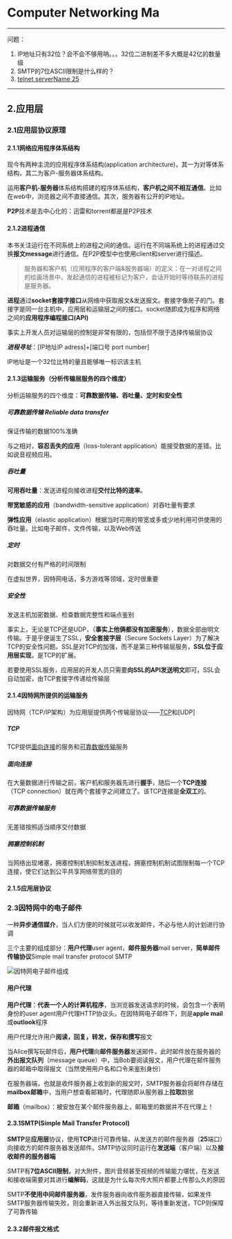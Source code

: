 # Computer Networking Ma

---

问题：
1. IP地址只有32位？会不会不够用呐。。。32位二进制差不多大概是42亿的数量级
2. SMTP的7位ASCII限制是什么样的？
3. [telnet serverName 25](#231smtpsimple-mail-transfer-protocol)

---

## 2.应用层

### 2.1应用层协议原理

#### 2.1.1网络应用程序体系结构

现今有两种主流的应用程序体系结构(application architecture)，其一为对等体系结构，其二为客户-服务器体系结构。

运用**客户机-服务器**体系结构搭建的程序体系结构，**客户机之间不相互通信**。比如在web中，浏览器之间不直接通信。其次，服务器有公开的IP地址。

**P2P**技术是去中心化的：迅雷和torrent都是是P2P技术

#### 2.1.2进程通信

本书关注运行在不同系统上的进程之间的通信。运行在不同端系统上的进程通过交换**报文message**进行通信。在P2P模型中也使用client和server进行描述。

>服务器和客户机（应用程序的客户端&服务器端）的定义：在一对进程之间的绘画场景中，发起通信的进程被标记为客户，会话开始时等待联系的进程是服务器。

**进程**通过**socket套接字接口**从网络中获取报文&发送报文。套接字像房子的门。套接字是同一台主机中，应用层和运输层之间的接口。socket随即成为程序和网络之间的**应用程序编程接口(API)**

事实上开发人员对运输层的控制是非常有限的，包括但不限于选择传输层协议

***进程寻址***：[IP地址IP adress]+[端口号 port number]

IP地址是一个32位比特的量且能够唯一标识该主机

#### 2.1.3运输服务（分析传输层服务的四个维度）

分析运输服务的四个维度：**可靠数据传输、吞吐量、定时和安全性**

##### 可靠数据传输 Reliable data transfer

保证传输的数据100%准确

与之相对，**容忍丢失的应用**（loss-tolerant application）能接受数据的差错。比如说音视频应用。

##### 吞吐量

**可用吞吐量**：发送进程向接收进程**交付比特的速率**。

**带宽敏感的应用**（bandwidth-sensitive application）对吞吐量有要求

**弹性应用**（elastic application）根据当时可用的带宽或多或少地利用可供使用的吞吐量。比如电子邮件，文件传输，以及Web传送

##### 定时

对数据交付有严格的时间限制

在虚拟世界，因特网电话，多方游戏等领域，定时很重要

##### 安全性

发送主机加密数据、检查数据完整性和端点鉴别

事实上，无论是TCP还是UDP，（**事实上他俩都没有加密服务**），数据全部由明文传输。于是乎便诞生了SSL，**安全套接字层**（Secure Sockets Layer）为了解决TCP的安全性问题。SSL是对TCP的加强，而不是第三种传输层服务，**SSL位于应用层实现**，是TCP的扩展。

若要使用SSL服务，应用层的开发人员只需要**向SSL的API发送明文**即可，SSL会自动加密，由TCP套接字传递给传输层

#### 2.1.4因特网所提供的运输服务

因特网（TCP/IP架构）为应用层提供两个传输层协议——[TCP](#tcp)和[UDP]

##### TCP

TCP提供[面向连接](#面向连接)的服务和[可靠数据传输](#可靠数据传输服务)服务

##### 面向连接

在大量数据进行传输之前，客户机和服务器先进行**握手**，随后一个**TCP连接**（TCP connection）就在两个套接字之间建立了。该TCP连接是**全双工**的。

##### 可靠数据传输服务

无差错按照适当顺序交付数据

##### 拥塞控制机制

当网络出现堵塞，拥塞控制机制抑制发送进程，拥塞控制机制试图限制每一个TCP连接，使它们达到公平共享网络带宽的目的

#### 2.1.5应用层协议

### 2.3因特网中的电子邮件

一种**异步通信媒介**，当人们方便的时候就可以收发邮件，不必与他人的计划进行协调

三个主要的组成部分：**用户代理**user agent，**邮件服务器**mail server，**简单邮件传输协议**Simple mail transfer protocol SMTP

![因特网电子邮件组成](https://img-blog.csdnimg.cn/2eacbfd1873143d9bb8f5f15634aeca5.png)

#### 用户代理

**用户代理**：**代表一个人的计算机程序**，当浏览器发送请求的时候，会包含一个表明身份的user agent用户代理HTTP协议头。在因特网电子邮件下，则是**apple mail**或**outlook**程序

用户代理允许用户**阅读，回复，转发，保存和撰写**报文

当Alice撰写玩邮件后，**用户代理**向**邮件服务器**发送邮件，此时邮件放在服务器的**外出报文队列**（message queue）中，当Bob要阅读报文，用户代理在邮件服务器的邮箱中取得报文（当然使用用户名和口令来鉴别身份）

在服务器端，也就是收件服务器上收到新的报文时，SMTP服务器会将邮件存储在**mailbox邮箱**中，当用户想查看邮箱时，代理随即从服务器上**拉取**数据

**邮箱**（mailbox）：被安放在某个邮件服务器上，邮箱里的数据并不在代理上！

#### 2.3.1SMTP(Simple Mail Transfer Protocol)

**SMTP**是**应用层**协议，使用**TCP**进行可靠传输，从发送方的邮件服务器（**25**端口）向接收方的邮件服务器发送邮件。SMTP协议同时运行在**发送端**（客户端）以及**接收邮件的服务器端**

SMTP有**7位ASCII限制**，对大附件，图片音频甚至视频的传输能力堪忧，在发送和接收端需要对其进行**编解码**，这就是为什么每次传大照片都要上传那么久的原因

SMTP**不使用中间邮件服务器**，发件服务器向收件服务器直接传输，如果发件SMTP服务器传输失败，则会重新进入外出报文队列，等待重新发送，TCP则保障了可靠传输

#### 2.3.2邮件报文格式

